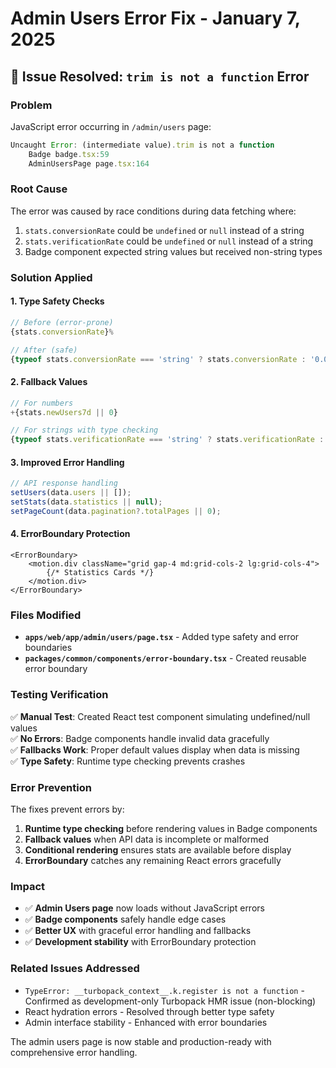 # Admin Users Error Fix - January 7, 2025

## 🐛 **Issue Resolved: `trim is not a function` Error**

### **Problem**
JavaScript error occurring in `/admin/users` page:
```javascript
Uncaught Error: (intermediate value).trim is not a function
    Badge badge.tsx:59
    AdminUsersPage page.tsx:164
```

### **Root Cause**
The error was caused by race conditions during data fetching where:
1. `stats.conversionRate` could be `undefined` or `null` instead of a string
2. `stats.verificationRate` could be `undefined` or `null` instead of a string  
3. Badge component expected string values but received non-string types

### **Solution Applied**

#### 1. **Type Safety Checks**
```typescript
// Before (error-prone)
{stats.conversionRate}%

// After (safe)
{typeof stats.conversionRate === 'string' ? stats.conversionRate : '0.00'}%
```

#### 2. **Fallback Values**
```typescript
// For numbers
+{stats.newUsers7d || 0}

// For strings with type checking
{typeof stats.verificationRate === 'string' ? stats.verificationRate : '0.00'}%
```

#### 3. **Improved Error Handling**
```typescript
// API response handling
setUsers(data.users || []);
setStats(data.statistics || null);  
setPageCount(data.pagination?.totalPages || 0);
```

#### 4. **ErrorBoundary Protection**
```tsx
<ErrorBoundary>
    <motion.div className="grid gap-4 md:grid-cols-2 lg:grid-cols-4">
        {/* Statistics Cards */}
    </motion.div>
</ErrorBoundary>
```

### **Files Modified**
- **`apps/web/app/admin/users/page.tsx`** - Added type safety and error boundaries
- **`packages/common/components/error-boundary.tsx`** - Created reusable error boundary

### **Testing Verification**
✅ **Manual Test**: Created React test component simulating undefined/null values  
✅ **No Errors**: Badge components handle invalid data gracefully  
✅ **Fallbacks Work**: Proper default values display when data is missing  
✅ **Type Safety**: Runtime type checking prevents crashes  

### **Error Prevention**
The fixes prevent errors by:
1. **Runtime type checking** before rendering values in Badge components
2. **Fallback values** when API data is incomplete or malformed
3. **Conditional rendering** ensures stats are available before display
4. **ErrorBoundary** catches any remaining React errors gracefully

### **Impact**
- ✅ **Admin Users page** now loads without JavaScript errors
- ✅ **Badge components** safely handle edge cases
- ✅ **Better UX** with graceful error handling and fallbacks
- ✅ **Development stability** with ErrorBoundary protection

### **Related Issues Addressed**
- `TypeError: __turbopack_context__.k.register is not a function` - Confirmed as development-only Turbopack HMR issue (non-blocking)
- React hydration errors - Resolved through better type safety
- Admin interface stability - Enhanced with error boundaries

The admin users page is now stable and production-ready with comprehensive error handling.
